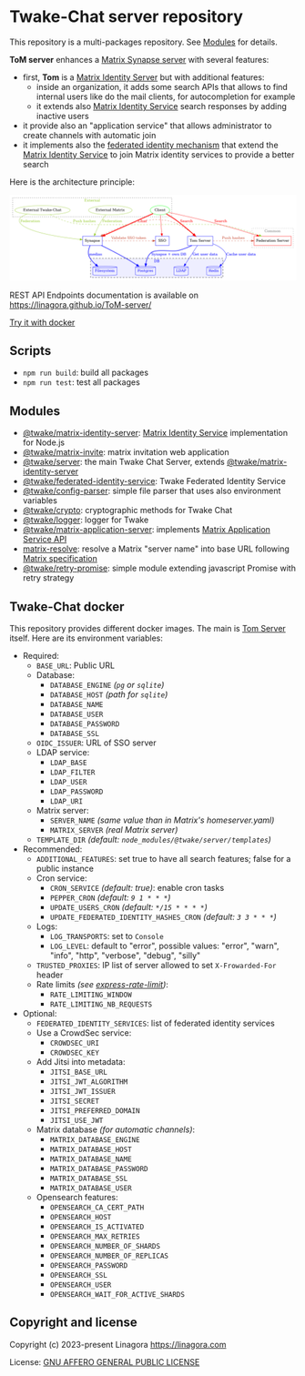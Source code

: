 # Twake-Chat server repository

This repository is a multi-packages repository. See [Modules](#modules) for details.

**ToM server** enhances a [Matrix Synapse server](https://github.com/element-hq/synapse) with several features:
 * first, **Tom** is a [Matrix Identity Server](https://spec.matrix.org/latest/identity-service-api/) but with additional features:
   * inside an organization, it adds some search APIs that allows to find internal users like do the mail clients, for autocompletion for example
   * it extends also [Matrix Identity Service](https://spec.matrix.org/latest/identity-service-api/) search responses by adding inactive users
 * it provide also an "application service" that allows administrator to create channels with automatic join
 * it implements also the [federated identity mechanism](https://github.com/matrix-org/matrix-spec-proposals/pull/4004) that extend the
   [Matrix Identity Service](https://spec.matrix.org/latest/identity-service-api/) to join Matrix identity services to provide a better search

Here is the architecture principle:

![architecture principle](./docs/arch.png)

REST API Endpoints documentation is available on https://linagora.github.io/ToM-server/

[Try it with docker](#twake-chat-docker)

## Scripts

* `npm run build`: build all packages
* `npm run test`: test all packages

## Modules

* [@twake/matrix-identity-server](./packages/matrix-identity-server):
  [Matrix Identity Service](https://spec.matrix.org/v1.6/identity-service-api/) implementation for Node.js
* [@twake/matrix-invite](./packages/matrix-invite): matrix invitation web application
* [@twake/server](./packages/tom-server): the main Twake Chat Server, extends [@twake/matrix-identity-server](./packages/matrix-identity-server)
* [@twake/federated-identity-service](./packages/federated-identity-service): Twake Federated Identity Service
* [@twake/config-parser](./packages/config-parser): simple file parser that uses also environment variables
* [@twake/crypto](./packages/crypto): cryptographic methods for Twake Chat
* [@twake/logger](./packages/logger): logger for Twake
* [@twake/matrix-application-server](./packages/matrix-application-server): implements
  [Matrix Application Service API](https://spec.matrix.org/v1.6/application-service-api/)
* [matrix-resolve](./packages/matrix-resolve): resolve a Matrix "server name" into base URL following
  [Matrix specification](https://spec.matrix.org/latest/server-server-api/#server-discovery)
* [@twake/retry-promise](packages/retry-promise): simple module extending javascript Promise with retry strategy

## Twake-Chat docker

This repository provides different docker images. The main is [Tom Server](./Dockerfile) itself. Here are its environment variables:

* Required:
  * `BASE_URL`: Public URL
  * Database:
    * `DATABASE_ENGINE` _(`pg` or `sqlite`)_
    * `DATABASE_HOST` _(path for `sqlite`)_
    * `DATABASE_NAME`
    * `DATABASE_USER`
    * `DATABASE_PASSWORD`
    * `DATABASE_SSL`
  * `OIDC_ISSUER`: URL of SSO server
  * LDAP service:
    * `LDAP_BASE`
    * `LDAP_FILTER`
    * `LDAP_USER`
    * `LDAP_PASSWORD`
    * `LDAP_URI`
  * Matrix server:
    * `SERVER_NAME` _(same value than in Matrix's homeserver.yaml)_
    * `MATRIX_SERVER` _(real Matrix server)_
  * `TEMPLATE_DIR` _(default: `node_modules/@twake/server/templates`)_
* Recommended:
  * `ADDITIONAL_FEATURES`: set true to have all search features; false for a public instance
  * Cron service:
    * `CRON_SERVICE` _(default: true)_: enable cron tasks
    * `PEPPER_CRON` _(default: `9 1 * * *`)_
    * `UPDATE_USERS_CRON` _(default: `*/15 * * * *`)_
    * `UPDATE_FEDERATED_IDENTITY_HASHES_CRON` _(default: `3 3 * * *`)_
  * Logs:
    * `LOG_TRANSPORTS`: set to `Console`
    * `LOG_LEVEL`: default to "error", possible values: "error", "warn", "info", "http", "verbose", "debug", "silly"
  * `TRUSTED_PROXIES`: IP list of server allowed to set `X-Frowarded-For` header
  * Rate limits _(see [express-rate-limit](https://www.npmjs.com/package/express-rate-limit))_:
    * `RATE_LIMITING_WINDOW`
    * `RATE_LIMITING_NB_REQUESTS`
* Optional:
  * `FEDERATED_IDENTITY_SERVICES`: list of federated identity services
  * Use a CrowdSec service:
    * `CROWDSEC_URI`
    * `CROWDSEC_KEY`
  * Add Jitsi into metadata:
    * `JITSI_BASE_URL`
    * `JITSI_JWT_ALGORITHM`
    * `JITSI_JWT_ISSUER`
    * `JITSI_SECRET`
    * `JITSI_PREFERRED_DOMAIN`
    * `JITSI_USE_JWT`
  * Matrix database _(for automatic channels)_:
    * `MATRIX_DATABASE_ENGINE`
    * `MATRIX_DATABASE_HOST`
    * `MATRIX_DATABASE_NAME`
    * `MATRIX_DATABASE_PASSWORD`
    * `MATRIX_DATABASE_SSL`
    * `MATRIX_DATABASE_USER`
  * Opensearch features:
    * `OPENSEARCH_CA_CERT_PATH`
    * `OPENSEARCH_HOST`
    * `OPENSEARCH_IS_ACTIVATED`
    * `OPENSEARCH_MAX_RETRIES`
    * `OPENSEARCH_NUMBER_OF_SHARDS`
    * `OPENSEARCH_NUMBER_OF_REPLICAS`
    * `OPENSEARCH_PASSWORD`
    * `OPENSEARCH_SSL`
    * `OPENSEARCH_USER`
    * `OPENSEARCH_WAIT_FOR_ACTIVE_SHARDS`

## Copyright and license

Copyright (c) 2023-present Linagora <https://linagora.com>

License: [GNU AFFERO GENERAL PUBLIC LICENSE](./LICENSE)
